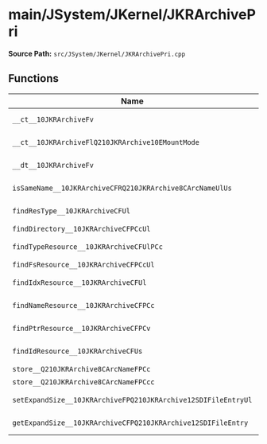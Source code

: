 # main/JSystem/JKernel/JKRArchivePri

**Source Path:** `src/JSystem/JKernel/JKRArchivePri.cpp`

## Functions

| Name | Address | Match % |
|------|---------|---------|
| `__ct__10JKRArchiveFv` | `0x80411760` | :white_check_mark: (100.0%) |
| `__ct__10JKRArchiveFlQ210JKRArchive10EMountMode` | `0x804117AC` | :x: (73.2%) |
| `__dt__10JKRArchiveFv` | `0x80411848` | :white_check_mark: (100.0%) |
| `isSameName__10JKRArchiveCFRQ210JKRArchive8CArcNameUlUs` | `0x804118A0` | :white_check_mark: (100.0%) |
| `findResType__10JKRArchiveCFUl` | `0x804118E8` | :white_check_mark: (100.0%) |
| `findDirectory__10JKRArchiveCFPCcUl` | `0x8041191C` | :x: (0.0%) |
| `findTypeResource__10JKRArchiveCFUlPCc` | `0x804119F4` | :x: (15.9%) |
| `findFsResource__10JKRArchiveCFPCcUl` | `0x80411AAC` | :x: (0.0%) |
| `findIdxResource__10JKRArchiveCFUl` | `0x80411B8C` | :white_check_mark: (100.0%) |
| `findNameResource__10JKRArchiveCFPCc` | `0x80411BB4` | :x: (11.9%) |
| `findPtrResource__10JKRArchiveCFPCv` | `0x80411C3C` | :white_check_mark: (100.0%) |
| `findIdResource__10JKRArchiveCFUs` | `0x80411C70` | :white_check_mark: (100.0%) |
| `store__Q210JKRArchive8CArcNameFPCc` | `0x80411CE8` | :x: (0.0%) |
| `store__Q210JKRArchive8CArcNameFPCcc` | `0x80411D78` | :x: (0.0%) |
| `setExpandSize__10JKRArchiveFPQ210JKRArchive12SDIFileEntryUl` | `0x80411E2C` | :x: (47.4%) |
| `getExpandSize__10JKRArchiveCFPQ210JKRArchive12SDIFileEntry` | `0x80411E68` | :x: (60.0%) |